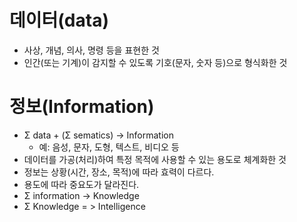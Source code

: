 # 데이터(data)
* 사상, 개념, 의사, 명령 등을 표현한 것
* 인간(또는 기계)이 감지할 수 있도록 기호(문자, 숫자 등)으로 형식화한 것

# 정보(Information)
* Σ data + (Σ sematics) -> Information
	* 예: 음성, 문자, 도형, 텍스트, 비디오 등
* 데이터를 가공(처리)하여 특정 목적에 사용할 수 있는 용도로 체계화한 것
* 정보는 상황(시간, 장소, 목적)에 따라 효력이 다르다.
* 용도에 따라 중요도가 달라진다.
* Σ information -> Knowledge
* Σ Knowledge = > Intelligence
